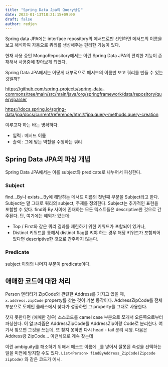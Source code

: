 ```yaml
---
title: "Spring Data Jpa의 Query생성"
date: 2023-01-13T18:21:15+09:00
draft: false
author: redjen
---
```


Spring data JPA에는 interface repository의 메서드로만 선언하면 메서드의 이름을 보고 해석하여 자동으로 쿼리를 생성해주는 편리한 기능이 있다.

현재 사용 중인 MongoRepository에서는 이런 Spring Data JPA의 편리한 기능이 존재해서 사용중에 찾아보게 되었다. 

Spring Data JPA에서는 어떻게 내부적으로 메서드의 이름만 보고 쿼리를 만들 수 있는 것일까?

https://github.com/spring-projects/spring-data-commons/tree/main/src/main/java/org/springframework/data/repository/query/parser

https://docs.spring.io/spring-data/jpa/docs/current/reference/html/#jpa.query-methods.query-creation

이루고자 하는 바는 명확하다.
- 입력 : 메서드 이름
- 출력 : 그에 맞는 역할을 수행하는 쿼리

## Spring Data JPA의 파싱 개념

Spring Data JPA에서는 이를 subject와 predicate로 나누어서 파싱한다.

### Subject

find...By나 exists...By에 해당하는 메서드 이름의 첫번째 부분을 Subject라고 한다.
Subject는 말 그대로 쿼리의 subject, 주제를 정의한다. 
Subject는 추가적인 표현을 포함할 수 있다.
find와 By 사이에 존재하는 모든 텍스트들은 descriptive한 것으로 간주된다.
단, 여기에는 예외가 있는데: 
- Top / First와 같은 쿼리 결과를 제한하기 위한 키워드가 포함되어 있거나,
- Distinct 키워드를 통해서 distinct flag를 켜야 하는 경우
해당 키워드가 포함되어 있다면 descriptive한 것으로 간주하지 않는다.

### Predicate

subject 이외의 나머지 부분이 predicate이다.

## 애매한 코드에 대한 처리

Person 엔티티가 ZipCode와 관련한 Address를 가지고 있을 때,
```x.address.zipCode``` property를 찾는 것이 기본 동작이다. AddressZipCode를 전체 부분으로 도메인 클래스에서 찾다가 성공하면 그 property를 그대로 사용한다.

찾지 못한다면 (애매한 경우)
소스코드를 camel case 부분으로 쪼개서 오른쪽으로부터 파싱한다.
이 알고리즘은 AddressZipCode를 AddressZip이랑 Code로 분리한다.
여기서 찾으면 그것을 쓰는데, 또 찾지 못하면 다시 head - tail 분리 시행.
다음은 Address랑 ZipCode... 이런식으로 계속 찾는데

이런 ambiguity를 해소하기 위해서 메소드 이름에 ```_```를 넣어서 잘못된 속성을 선택하는 일을 미연에 방지할 수도 있다.
```List<Person> findByAddress_ZipCode(Zipcode zipCode)``` 와 같은 코드가 예시.


